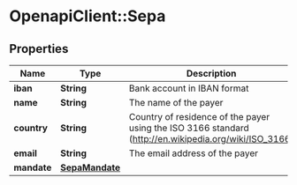 # OpenapiClient::Sepa

## Properties
Name | Type | Description | Notes
------------ | ------------- | ------------- | -------------
**iban** | **String** | Bank account in IBAN format | 
**name** | **String** | The name of the payer | 
**country** | **String** | Country of residence of the payer using the ISO 3166 standard (http://en.wikipedia.org/wiki/ISO_3166) | 
**email** | **String** | The email address of the payer | [optional] 
**mandate** | [**SepaMandate**](SepaMandate.md) |  | 


